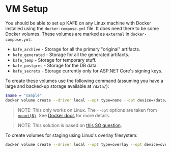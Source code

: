 # VM Setup

You should be able to set up KAFE on any Linux machine with Docker installed using the `docker-compose.yml` file.
It does need there to be some Docker volumes. These volumes are marked as `external` in `docker-compose.yml`:

- `kafe_archive` - Storage for all the primary "original" artifacts.
- `kafe_generated` - Storage for all the generated artifacts.
- `kafe_temp` - Storage for temporary stuff.
- `kafe_postgres` - Storage for the DB data.
- `kafe_secrets` - Storage currently only for ASP.NET Core's signing keys.

To create these volumes use the following command (assuming you have a large and backed-up storage available at `/data/`):

```bash
$name = "sample"
docker volume create --driver local --opt type=none --opt device=/data/kafe/$name --opt o=bind kafe_$name
```

> NOTE: This only works on Linux. The `--opt` options are taken from [`mount(8)`](https://man7.org/linux/man-pages/man8/mount.8.html). See [Docker docs](https://docs.docker.com/engine/reference/commandline/volume_create/#opt) for more details.

> NOTE: This solution is based on [this SO question](https://stackoverflow.com/questions/39496564/docker-volume-custom-mount-point).

To create volumes for staging using Linux's overlay filesystem:

```bash
docker volume create --driver local --opt type=overlay --opt device=overlay --opt o=lowerdir=/data/kafe/temp,upperdir=/data/kafe-stage/upper-temp,workdir=/data/kafe-stage/work-temp kafe_staging_temp
```
